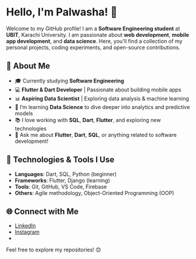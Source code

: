 

# Hello, I'm Palwasha! 👋

Welcome to my GitHub profile! I am a **Software Engineering student** at **UBIT**, Karachi University. I am passionate about **web development**, **mobile app development**, and **data science**. Here, you'll find a collection of my personal projects, coding experiments, and open-source contributions.

## 🚀 About Me

- 🎓 Currently studying **Software Engineering**  
- 💻 **Flutter & Dart Developer** | Passionate about building mobile apps  
- 📊 **Aspiring Data Scientist** | Exploring data analysis & machine learning  
- 🌱 I’m learning **Data Science** to dive deeper into analytics and predictive models  
- 📚 I love working with **SQL**, **Dart**, **Flutter**, and exploring new technologies  
- 💬 Ask me about **Flutter**, **Dart**, **SQL**, or anything related to software development!

## 🔧 Technologies & Tools I Use

- **Languages**: Dart, SQL, Python (beginner)
- **Frameworks**: Flutter, Django (learning)
- **Tools**: Git, GitHub, VS Code, Firebase
- **Others**: Agile methodology, Object-Oriented Programming (OOP)

## 🌐 Connect with Me

- [LinkedIn](https://www.linkedin.com/in/PalwashaNaeemKhan)
- [Instagram](https://www.instagram.com/palwashayusufzi)
-  



Feel free to explore my repositories! 😊

